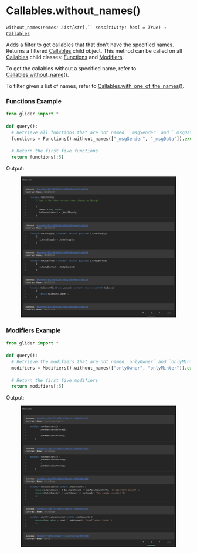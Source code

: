 # Callables.without\_names()

`without_names(`_`names: List[str]`_`,`` `_`sensitivity: bool = True`_`) →` [`Callables`](./)

Adds a filter to get callables that that don't have the specified names. Returns a filtered [Callables](./) child object. This method can be called on all [Callables](./) child classes: [Functions](functions/) and [Modifiers](modifiers/).

To get the callables without a specified name, refer to [Callables.without\_name()](callables.without_name.md).

To filter given a list of names, refer to [Callables.with\_one\_of\_the\_names()](callables.with_one_of_the_names.md).

### Functions Example

```python
from glider import *

def query():
  # Retrieve all functions that are not named `_msgSender` and `_msgData`
  functions = Functions().without_names(["_msgSender", "_msgData"]).exec(100)

  # Return the first five functions
  return functions[:5]
```

Output:

<figure><img src="../../.gitbook/assets/image (6) (1) (1) (1).png" alt=""><figcaption></figcaption></figure>

### Modifiers Example

```python
from glider import *

def query():
  # Retrieve the modifiers that are not named `onlyOwner` and `onlyMinter`
  modifiers = Modifiers().without_names(["onlyOwner", "onlyMinter"]).exec(100)

  # Return the first five modifiers
  return modifiers[:5]
```

Output:

<figure><img src="../../.gitbook/assets/image (7) (1) (1) (1).png" alt=""><figcaption></figcaption></figure>
